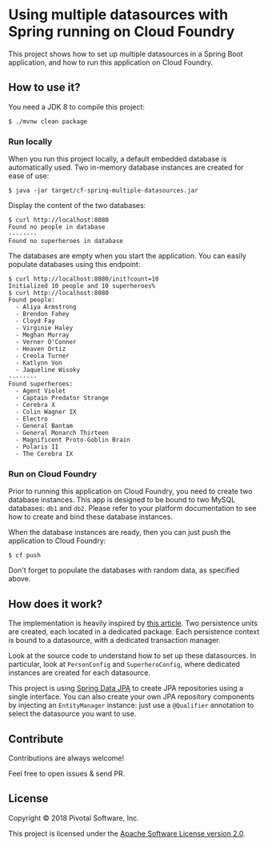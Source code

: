 # Using multiple datasources with Spring running on Cloud Foundry

This project shows how to set up multiple datasources in a Spring Boot application,
and how to run this application on Cloud Foundry.

## How to use it?

You need a JDK 8 to compile this project:
```shell
$ ./mvnw clean package
```

### Run locally

When you run this project locally, a default embedded database is automatically
used. Two in-memory database instances are created for ease of use:
```shell
$ java -jar target/cf-spring-multiple-datasources.jar
```

Display the content of the two databases:
```shell
$ curl http://localhost:8080
Found no people in database
--------
Found no superheroes in database
```

The databases are empty when you start the application.
You can easily populate databases using this endpoint:
```shell
$ curl http://localhost:8080/init?count=10
Initialized 10 people and 10 superheroes%
$ curl http://localhost:8080
Found people:
  - Aliya Armstrong
  - Brendon Fahey
  - Cloyd Fay
  - Virginie Haley
  - Meghan Murray
  - Verner O'Conner
  - Heaven Ortiz
  - Creola Turner
  - Katlynn Von
  - Jaqueline Wisoky
--------
Found superheroes:
  - Agent Violet
  - Captain Predator Strange
  - Cerebra X
  - Colin Wagner IX
  - Electro
  - General Bantam
  - General Monarch Thirteen
  - Magnificent Proto-Goblin Brain
  - Polaris II
  - The Cerebra IX
```

### Run on Cloud Foundry

Prior to running this application on Cloud Foundry, you need to create two database
instances. This app is designed to be bound to two MySQL databases: `db1` and `db2`.
Please refer to your platform documentation to see how to create and bind these
database instances.

When the database instances are ready, then you can just push the application to
Cloud Foundry:
```shell
$ cf push
```

Don't forget to populate the databases with random data, as specified above.

## How does it work?

The implementation is heavily inspired by [this article](https://medium.com/@joeclever/using-multiple-datasources-with-spring-boot-and-spring-data-6430b00c02e7).
Two persistence units are created, each located in a dedicated package.
Each persistence context is bound to a datasource, with a dedicated transaction
manager.

Look at the source code to understand how to set up these datasources.
In particular, look at `PersonConfig` and `SuperheroConfig`, where dedicated
instances are created for each datasource.

This project is using [Spring Data JPA](https://spring.io/projects/spring-data-jpa)
to create JPA repositories using a single interface. You can also create your own
JPA repository components by injecting an `EntityManager` instance: just use a
`@Qualifier` annotation to select the datasource you want to use.

## Contribute

Contributions are always welcome!

Feel free to open issues & send PR.

## License

Copyright &copy; 2018 Pivotal Software, Inc.

This project is licensed under the [Apache Software License version 2.0](https://www.apache.org/licenses/LICENSE-2.0).
